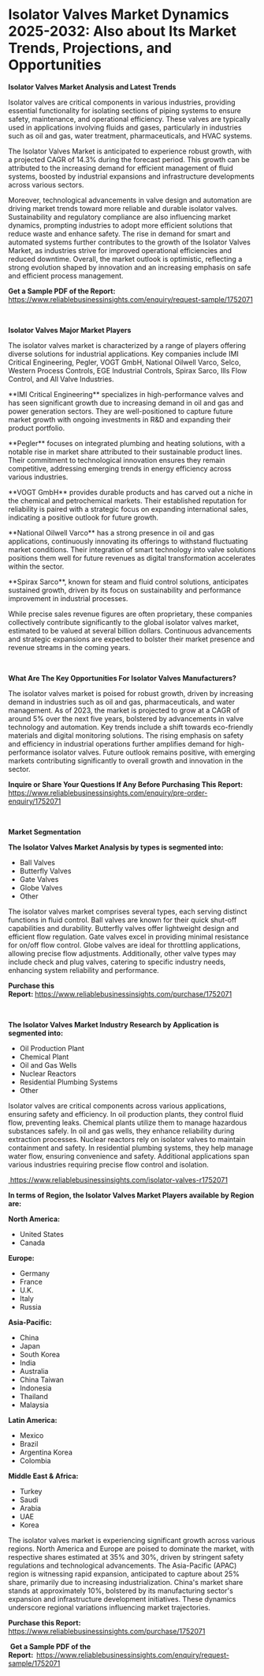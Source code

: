 <p><h1>Isolator Valves Market Dynamics 2025-2032: Also about Its Market Trends, Projections, and Opportunities</h1></p><p><strong>Isolator Valves Market Analysis and Latest Trends</strong></p>
<p><p>Isolator valves are critical components in various industries, providing essential functionality for isolating sections of piping systems to ensure safety, maintenance, and operational efficiency. These valves are typically used in applications involving fluids and gases, particularly in industries such as oil and gas, water treatment, pharmaceuticals, and HVAC systems. </p><p>The Isolator Valves Market is anticipated to experience robust growth, with a projected CAGR of 14.3% during the forecast period. This growth can be attributed to the increasing demand for efficient management of fluid systems, boosted by industrial expansions and infrastructure developments across various sectors. </p><p>Moreover, technological advancements in valve design and automation are driving market trends toward more reliable and durable isolator valves. Sustainability and regulatory compliance are also influencing market dynamics, prompting industries to adopt more efficient solutions that reduce waste and enhance safety. The rise in demand for smart and automated systems further contributes to the growth of the Isolator Valves Market, as industries strive for improved operational efficiencies and reduced downtime. Overall, the market outlook is optimistic, reflecting a strong evolution shaped by innovation and an increasing emphasis on safe and efficient process management.</p></p>
<p><strong>Get a Sample PDF of the Report:&nbsp;</strong> <a href="https://www.reliablebusinessinsights.com/enquiry/request-sample/1752071?utm_campaign=1117&utm_medium=2&utm_source=Github&utm_content=ia&utm_term=17042025&utm_id=isolator-valves">https://www.reliablebusinessinsights.com/enquiry/request-sample/1752071</a></p>
<p>&nbsp;</p>
<p><strong>Isolator Valves Major Market Players</strong></p>
<p><p>The isolator valves market is characterized by a range of players offering diverse solutions for industrial applications. Key companies include IMI Critical Engineering, Pegler, VOGT GmbH, National Oilwell Varco, Selco, Western Process Controls, EGE Industrial Controls, Spirax Sarco, Ills Flow Control, and All Valve Industries.</p><p>**IMI Critical Engineering** specializes in high-performance valves and has seen significant growth due to increasing demand in oil and gas and power generation sectors. They are well-positioned to capture future market growth with ongoing investments in R&D and expanding their product portfolio.</p><p>**Pegler** focuses on integrated plumbing and heating solutions, with a notable rise in market share attributed to their sustainable product lines. Their commitment to technological innovation ensures they remain competitive, addressing emerging trends in energy efficiency across various industries.</p><p>**VOGT GmbH** provides durable products and has carved out a niche in the chemical and petrochemical markets. Their established reputation for reliability is paired with a strategic focus on expanding international sales, indicating a positive outlook for future growth.</p><p>**National Oilwell Varco** has a strong presence in oil and gas applications, continuously innovating its offerings to withstand fluctuating market conditions. Their integration of smart technology into valve solutions positions them well for future revenues as digital transformation accelerates within the sector.</p><p>**Spirax Sarco**, known for steam and fluid control solutions, anticipates sustained growth, driven by its focus on sustainability and performance improvement in industrial processes.</p><p>While precise sales revenue figures are often proprietary, these companies collectively contribute significantly to the global isolator valves market, estimated to be valued at several billion dollars. Continuous advancements and strategic expansions are expected to bolster their market presence and revenue streams in the coming years.</p></p>
<p>&nbsp;</p>
<p><strong>What Are The Key Opportunities For Isolator Valves Manufacturers?</strong></p>
<p><p>The isolator valves market is poised for robust growth, driven by increasing demand in industries such as oil and gas, pharmaceuticals, and water management. As of 2023, the market is projected to grow at a CAGR of around 5% over the next five years, bolstered by advancements in valve technology and automation. Key trends include a shift towards eco-friendly materials and digital monitoring solutions. The rising emphasis on safety and efficiency in industrial operations further amplifies demand for high-performance isolator valves. Future outlook remains positive, with emerging markets contributing significantly to overall growth and innovation in the sector.</p></p>
<p><strong>Inquire or Share Your Questions If Any Before Purchasing This Report:</strong> <a href="https://www.reliablebusinessinsights.com/enquiry/pre-order-enquiry/1752071?utm_campaign=1117&utm_medium=2&utm_source=Github&utm_content=ia&utm_term=17042025&utm_id=isolator-valves">https://www.reliablebusinessinsights.com/enquiry/pre-order-enquiry/1752071</a></p>
<p>&nbsp;</p>
<p><strong>Market Segmentation</strong></p>
<p><strong>The Isolator Valves Market Analysis by types is segmented into:</strong></p>
<p><ul><li>Ball Valves</li><li>Butterfly Valves</li><li>Gate Valves</li><li>Globe Valves</li><li>Other</li></ul></p>
<p><p>The isolator valves market comprises several types, each serving distinct functions in fluid control. Ball valves are known for their quick shut-off capabilities and durability. Butterfly valves offer lightweight design and efficient flow regulation. Gate valves excel in providing minimal resistance for on/off flow control. Globe valves are ideal for throttling applications, allowing precise flow adjustments. Additionally, other valve types may include check and plug valves, catering to specific industry needs, enhancing system reliability and performance.</p></p>
<p><strong>Purchase this Report:&nbsp;</strong><a href="https://www.reliablebusinessinsights.com/purchase/1752071?utm_campaign=1117&utm_medium=2&utm_source=Github&utm_content=ia&utm_term=17042025&utm_id=isolator-valves">https://www.reliablebusinessinsights.com/purchase/1752071</a></p>
<p>&nbsp;</p>
<p><strong>The Isolator Valves Market Industry Research by Application is segmented into:</strong></p>
<p><ul><li>Oil Production Plant</li><li>Chemical Plant</li><li>Oil and Gas Wells</li><li>Nuclear Reactors</li><li>Residential Plumbing Systems</li><li>Other</li></ul></p>
<p><p>Isolator valves are critical components across various applications, ensuring safety and efficiency. In oil production plants, they control fluid flow, preventing leaks. Chemical plants utilize them to manage hazardous substances safely. In oil and gas wells, they enhance reliability during extraction processes. Nuclear reactors rely on isolator valves to maintain containment and safety. In residential plumbing systems, they help manage water flow, ensuring convenience and safety. Additional applications span various industries requiring precise flow control and isolation.</p></p>
<p><a href="https://www.reliablebusinessinsights.com/isolator-valves-r1752071?utm_campaign=1117&utm_medium=2&utm_source=Github&utm_content=ia&utm_term=17042025&utm_id=isolator-valves">&nbsp;https://www.reliablebusinessinsights.com/isolator-valves-r1752071</a></p>
<p><strong>In terms of Region, the Isolator Valves Market Players available by Region are:</strong></p>
<p>
    <p> <strong> North America: </strong>
        <ul>
            <li>United States</li>
            <li>Canada</li>
        </ul>
        </p> 
    <p> <strong> Europe: </strong>
        <ul>
            <li>Germany</li>
            <li>France</li>
            <li>U.K.</li>
            <li>Italy</li>
            <li>Russia</li>
        </ul>
        </p> 
    <p> <strong> Asia-Pacific: </strong>
        <ul>
            <li>China</li>
            <li>Japan</li>
            <li>South Korea</li>
            <li>India</li>
            <li>Australia</li>
            <li>China Taiwan</li>
            <li>Indonesia</li>
            <li>Thailand</li>
            <li>Malaysia</li>
        </ul>
        </p> 
    <p> <strong> Latin America: </strong>
        <ul>
            <li>Mexico</li>
            <li>Brazil</li>
            <li>Argentina Korea</li>
            <li>Colombia</li>
        </ul>
        </p> 
    <p> <strong> Middle East & Africa: </strong>
        <ul>
            <li>Turkey</li>
            <li>Saudi</li>
            <li>Arabia</li>
            <li>UAE</li>
            <li>Korea</li>
        </ul>
    </p>
    </p>
<p><p>The isolator valves market is experiencing significant growth across various regions. North America and Europe are poised to dominate the market, with respective shares estimated at 35% and 30%, driven by stringent safety regulations and technological advancements. The Asia-Pacific (APAC) region is witnessing rapid expansion, anticipated to capture about 25% share, primarily due to increasing industrialization. China's market share stands at approximately 10%, bolstered by its manufacturing sector's expansion and infrastructure development initiatives. These dynamics underscore regional variations influencing market trajectories.</p></p>
<p><strong>Purchase this Report: </strong><a href="https://www.reliablebusinessinsights.com/purchase/1752071?utm_campaign=1117&utm_medium=2&utm_source=Github&utm_content=ia&utm_term=17042025&utm_id=isolator-valves">https://www.reliablebusinessinsights.com/purchase/1752071</a></p>
<p>&nbsp;<strong>Get a Sample PDF of the Report:&nbsp;&nbsp;</strong><a href="https://www.reliablebusinessinsights.com/enquiry/request-sample/1752071?utm_campaign=1117&utm_medium=2&utm_source=Github&utm_content=ia&utm_term=17042025&utm_id=isolator-valves">https://www.reliablebusinessinsights.com/enquiry/request-sample/1752071</a></p>
<p><strong></strong></p>
<p><p></p><p></p><p></p></p>